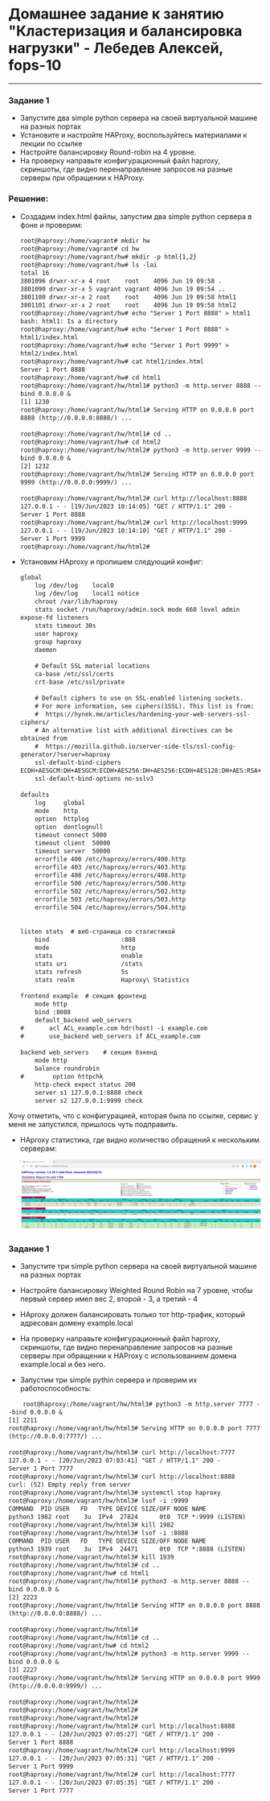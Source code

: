 # Домашнее задание к занятию "Кластеризация и балансировка нагрузки" - Лебедев Алексей, fops-10



---

### Задание 1   


- Запустите два simple python сервера на своей виртуальной машине на разных портах
- Установите и настройте HAProxy, воспользуйтесь материалами к лекции по ссылке
- Настройте балансировку Round-robin на 4 уровне.
- На проверку направьте конфигурационный файл haproxy, скриншоты, где видно перенаправление запросов на разные серверы при обращении к HAProxy.

### Решение:  

  - Создадим index.html файлы, запустим два simple python сервера в фоне и проверим:

    ```
    root@haproxy:/home/vagrant# mkdir hw
    root@haproxy:/home/vagrant# cd hw
    root@haproxy:/home/vagrant/hw# mkdir -p html{1,2}
    root@haproxy:/home/vagrant/hw# ls -lai
    total 16
    3801096 drwxr-xr-x 4 root    root    4096 Jun 19 09:58 .
    3801090 drwxr-xr-x 5 vagrant vagrant 4096 Jun 19 09:54 ..
    3801100 drwxr-xr-x 2 root    root    4096 Jun 19 09:58 html1
    3801101 drwxr-xr-x 2 root    root    4096 Jun 19 09:58 html2
    root@haproxy:/home/vagrant/hw# echo "Server 1 Port 8888" > html1
    bash: html1: Is a directory
    root@haproxy:/home/vagrant/hw# echo "Server 1 Port 8888" > html1/index.html
    root@haproxy:/home/vagrant/hw# echo "Server 1 Port 9999" > html2/index.html
    root@haproxy:/home/vagrant/hw# cat html1/index.html
    Server 1 Port 8888
    root@haproxy:/home/vagrant/hw# cd html1
    root@haproxy:/home/vagrant/hw/html1# python3 -m http.server 8888 --bind 0.0.0.0 &
    [1] 1230
    root@haproxy:/home/vagrant/hw/html1# Serving HTTP on 0.0.0.0 port 8888 (http://0.0.0.0:8888/) ...

    root@haproxy:/home/vagrant/hw/html1# cd ..
    root@haproxy:/home/vagrant/hw# cd html2
    root@haproxy:/home/vagrant/hw/html2# python3 -m http.server 9999 --bind 0.0.0.0 &
    [2] 1232
    root@haproxy:/home/vagrant/hw/html2# Serving HTTP on 0.0.0.0 port 9999 (http://0.0.0.0:9999/) ...

    root@haproxy:/home/vagrant/hw/html2# curl http://localhost:8888
    127.0.0.1 - - [19/Jun/2023 10:14:05] "GET / HTTP/1.1" 200 -
    Server 1 Port 8888
    root@haproxy:/home/vagrant/hw/html2# curl http://localhost:9999
    127.0.0.1 - - [19/Jun/2023 10:14:10] "GET / HTTP/1.1" 200 -
    Server 1 Port 9999
    root@haproxy:/home/vagrant/hw/html2#

    ```

  - Установим HAproxy и пропишем следующий конфиг:

    ```
    global
        log /dev/log    local0
        log /dev/log    local1 notice
        chroot /var/lib/haproxy
        stats socket /run/haproxy/admin.sock mode 660 level admin expose-fd listeners
        stats timeout 30s
        user haproxy
        group haproxy
        daemon

        # Default SSL material locations
        ca-base /etc/ssl/certs
        crt-base /etc/ssl/private

        # Default ciphers to use on SSL-enabled listening sockets.
        # For more information, see ciphers(1SSL). This list is from:
        #  https://hynek.me/articles/hardening-your-web-servers-ssl-ciphers/
        # An alternative list with additional directives can be obtained from
        #  https://mozilla.github.io/server-side-tls/ssl-config-generator/?server=haproxy
        ssl-default-bind-ciphers ECDH+AESGCM:DH+AESGCM:ECDH+AES256:DH+AES256:ECDH+AES128:DH+AES:RSA+AESGCM:RSA+AES:!aNULL:!MD5:!DSS
        ssl-default-bind-options no-sslv3

    defaults
        log     global
        mode    http
        option  httplog
        option  dontlognull
        timeout connect 5000
        timeout client  50000
        timeout server  50000
        errorfile 400 /etc/haproxy/errors/400.http
        errorfile 403 /etc/haproxy/errors/403.http
        errorfile 408 /etc/haproxy/errors/408.http
        errorfile 500 /etc/haproxy/errors/500.http
        errorfile 502 /etc/haproxy/errors/502.http
        errorfile 503 /etc/haproxy/errors/503.http
        errorfile 504 /etc/haproxy/errors/504.http


    listen stats  # веб-страница со статистикой
        bind                    :888
        mode                    http
        stats                   enable
        stats uri               /stats
        stats refresh           5s
        stats realm             Haproxy\ Statistics

    frontend example  # секция фронтенд
        mode http
        bind :8088
        default_backend web_servers
    #       acl ACL_example.com hdr(host) -i example.com
    #       use_backend web_servers if ACL_example.com

    backend web_servers    # секция бэкенд
        mode http
        balance roundrobin
    #        option httpchk
        http-check expect status 200
        server s1 127.0.0.1:8888 check
        server s2 127.0.0.1:9999 check
    ```

Хочу отметить, что с конфигурацией, которая была по ссылке, сервис у меня не запустился, пришлось чуть подправить.  


- HAproxy статистика, где видно количество обращений к нескольким серверам:

  ![Stat](img/haproxy_stat.JPG)

### Задание 1  

- Запустите три simple python сервера на своей виртуальной машине на разных портах
- Настройте балансировку Weighted Round Robin на 7 уровне, чтобы первый сервер имел вес 2, второй - 3, а третий - 4
- HAproxy должен балансировать только тот http-трафик, который адресован домену example.local
- На проверку направьте конфигурационный файл haproxy, скриншоты, где видно перенаправление запросов на разные серверы при обращении к HAProxy c использованием домена example.local и без него.

- Запустим три simple pythin сервера и проверим их работоспособность:

```
    root@haproxy:/home/vagrant/hw/html3# python3 -m http.server 7777 --bind 0.0.0.0 &
[1] 2211
root@haproxy:/home/vagrant/hw/html3# Serving HTTP on 0.0.0.0 port 7777 (http://0.0.0.0:7777/) ...

root@haproxy:/home/vagrant/hw/html3# curl http://localhost:7777
127.0.0.1 - - [20/Jun/2023 07:03:41] "GET / HTTP/1.1" 200 -
Server 1 Port 7777
root@haproxy:/home/vagrant/hw/html3# curl http://localhost:8888
curl: (52) Empty reply from server
root@haproxy:/home/vagrant/hw/html3# systemctl stop haproxy
root@haproxy:/home/vagrant/hw/html3# lsof -i :9999
COMMAND  PID USER   FD   TYPE DEVICE SIZE/OFF NODE NAME
python3 1982 root    3u  IPv4  27824      0t0  TCP *:9999 (LISTEN)
root@haproxy:/home/vagrant/hw/html3# kill 1982
root@haproxy:/home/vagrant/hw/html3# lsof -i :8888
COMMAND  PID USER   FD   TYPE DEVICE SIZE/OFF NODE NAME
python3 1939 root    3u  IPv4  24471      0t0  TCP *:8888 (LISTEN)
root@haproxy:/home/vagrant/hw/html3# kill 1939
root@haproxy:/home/vagrant/hw/html3# cd ..
root@haproxy:/home/vagrant/hw# cd html1
root@haproxy:/home/vagrant/hw/html1# python3 -m http.server 8888 --bind 0.0.0.0 &
[2] 2223
root@haproxy:/home/vagrant/hw/html1# Serving HTTP on 0.0.0.0 port 8888 (http://0.0.0.0:8888/) ...

root@haproxy:/home/vagrant/hw/html1#
root@haproxy:/home/vagrant/hw/html1# cd ..
root@haproxy:/home/vagrant/hw# cd html2
root@haproxy:/home/vagrant/hw/html2# python3 -m http.server 9999 --bind 0.0.0.0 &
[3] 2227
root@haproxy:/home/vagrant/hw/html2# Serving HTTP on 0.0.0.0 port 9999 (http://0.0.0.0:9999/) ...

root@haproxy:/home/vagrant/hw/html2#
root@haproxy:/home/vagrant/hw/html2#
root@haproxy:/home/vagrant/hw/html2#
root@haproxy:/home/vagrant/hw/html2# curl http://localhost:8888
127.0.0.1 - - [20/Jun/2023 07:05:27] "GET / HTTP/1.1" 200 -
Server 1 Port 8888
root@haproxy:/home/vagrant/hw/html2# curl http://localhost:9999
127.0.0.1 - - [20/Jun/2023 07:05:31] "GET / HTTP/1.1" 200 -
Server 1 Port 9999
root@haproxy:/home/vagrant/hw/html2# curl http://localhost:7777
127.0.0.1 - - [20/Jun/2023 07:05:35] "GET / HTTP/1.1" 200 -
Server 1 Port 7777

```

     
      
